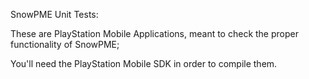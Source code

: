 SnowPME Unit Tests:

These are PlayStation Mobile Applications, meant to check the proper functionality of SnowPME;

You'll need the PlayStation Mobile SDK in order to compile them.
